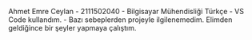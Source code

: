 Ahmet Emre Ceylan - 2111502040 - Bilgisayar Mühendisliği Türkçe - 
VS Code kullandım. - Bazı sebeplerden projeyle ilgilenemedim. Elimden geldiğince bir şeyler yapmaya çalıştım.
